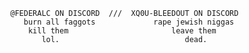             @FEDERALC ON DISCORD  ///  XQ0U-BLEEDOUT ON DISCORD
               burn all faggots             rape jewish niggas
                kill them                       leave them
                   lol.                            dead.
